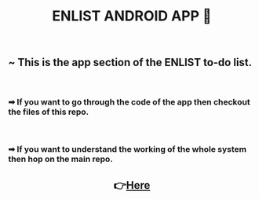 <h1 align="center">ENLIST ANDROID APP 📓</h1>


&nbsp;

<h2> ~ This is the app section of the ENLIST to-do list.</h2>
&nbsp;

<h3> ➡ If you want to go through the code of the app then checkout the files of this repo.</h3>

&nbsp;
<h3> ➡ If you want to understand the working of the whole system then hop on the 
main repo.</h3>
<h2 align="center">👉<a href="https://github.com/prakhar-agarwall/enlist.git">Here</a></h2>



